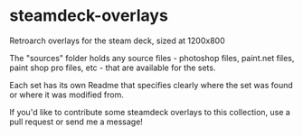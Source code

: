 # steamdeck-overlays
Retroarch overlays for the steam deck, sized at 1200x800

The "sources" folder holds any source files - photoshop files, paint.net files, paint shop pro files, etc - that are available for the sets. 

Each set has its own Readme that specifies clearly where the set was found or where it was modified from.

If you'd like to contribute some steamdeck overlays to this collection, use a pull request or send me a message!
